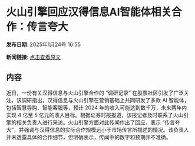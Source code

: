 # 火山引擎回应汉得信息AI智能体相关合作：传言夸大

**发布日期**: 2025年1月24号 16:55

**新闻链接**: [点击查看原文](https://www.aibase.com/zh/news/14998)

## 内容

近日，一份有关汉得信息与火山引擎合作的 “调研记录” 在股票社区引发了广泛关注。该调研指出，汉得信息与火山引擎在营销基础上共同研发了多款 AI 智能体，包括智慧导购、智能客服等，预计 2024 年的收入可能达到数千万，未来两年内实现 4 亿至 5 亿元的收入目标。根据证券时报报道，该报记者及时联系了火山引擎的相关负责人进行采访。火山引擎方面对此传闻作出了回应，表示 “传言夸大”，并强调与汉得信息的实际合作规模远小于市场传言所描述的情况。该负责人并未透露具体的合作细节，但明确表示，传闻中的数字和预期并不准确。
